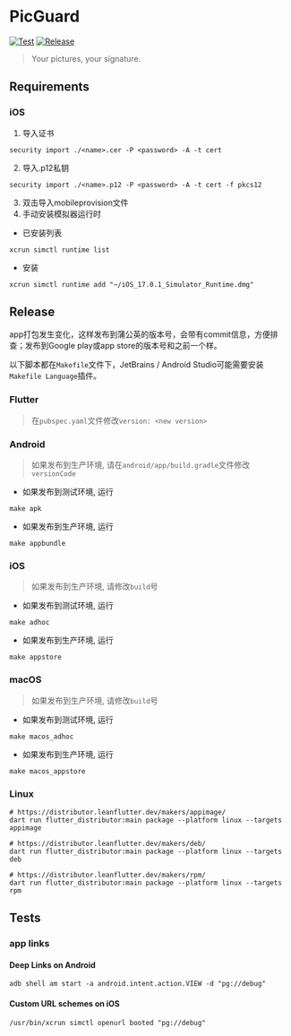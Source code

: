 # PicGuard

[![Test](https://github.com/picguard/picguard/actions/workflows/test.yml/badge.svg)](https://github.com/picguard/picguard/actions/workflows/test.yml)
[![Release](https://github.com/picguard/picguard/actions/workflows/release.yml/badge.svg)](https://github.com/picguard/picguard/actions/workflows/release.yml)

> Your pictures, your signature.

## Requirements

### iOS

1. 导入证书
```shell
security import ./<name>.cer -P <password> -A -t cert
```

2. 导入.p12私钥
```shell
security import ./<name>.p12 -P <password> -A -t cert -f pkcs12
```

3. 双击导入mobileprovision文件
4. 手动安装模拟器运行时
- 已安装列表
```shell
xcrun simctl runtime list
```

- 安装
```shell
xcrun simctl runtime add "~/iOS_17.0.1_Simulator_Runtime.dmg"
```

## Release

app打包发生变化，这样发布到蒲公英的版本号，会带有commit信息，方便排查；发布到Google play或app store的版本号和之前一个样。

以下脚本都在`Makefile`文件下，JetBrains / Android Studio可能需要安装`Makefile Language`插件。

### Flutter

>在`pubspec.yaml`文件修改`version: <new version>`

### Android

>如果发布到生产环境, 请在`android/app/build.gradle`文件修改`versionCode`

- 如果发布到测试环境, 运行
```shell
make apk
```

- 如果发布到生产环境, 运行
```shell
make appbundle
```

### iOS

>如果发布到生产环境, 请修改`build`号

- 如果发布到测试环境, 运行
```shell
make adhoc
```

- 如果发布到生产环境, 运行
```shell
make appstore
```

### macOS

>如果发布到生产环境, 请修改`build`号

- 如果发布到测试环境, 运行
```shell
make macos_adhoc
```

- 如果发布到生产环境, 运行
```shell
make macos_appstore
```

### Linux

```shell
# https://distributor.leanflutter.dev/makers/appimage/
dart run flutter_distributor:main package --platform linux --targets appimage

# https://distributor.leanflutter.dev/makers/deb/
dart run flutter_distributor:main package --platform linux --targets deb

# https://distributor.leanflutter.dev/makers/rpm/
dart run flutter_distributor:main package --platform linux --targets rpm
```

## Tests

### app links

#### Deep Links on Android

```shell
adb shell am start -a android.intent.action.VIEW -d "pg://debug"
```

#### Custom URL schemes on iOS

```shell
/usr/bin/xcrun simctl openurl booted "pg://debug"
```
